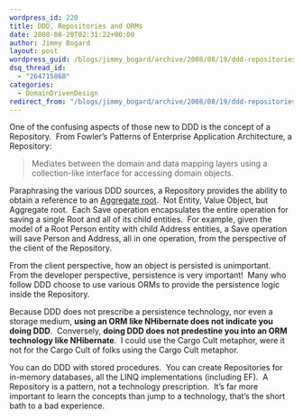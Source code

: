 ```yaml
---
wordpress_id: 220
title: DDD, Repositories and ORMs
date: 2008-08-20T02:31:22+00:00
author: Jimmy Bogard
layout: post
wordpress_guid: /blogs/jimmy_bogard/archive/2008/08/19/ddd-repositories-and-orms.aspx
dsq_thread_id:
  - "264715868"
categories:
  - DomainDrivenDesign
redirect_from: "/blogs/jimmy_bogard/archive/2008/08/19/ddd-repositories-and-orms.aspx/"
---
```

One of the confusing aspects of those new to DDD is the concept of a Repository.&nbsp; From Fowler&#8217;s Patterns of Enterprise Application Architecture, a Repository:

> Mediates between the domain and data mapping layers using a collection-like interface for accessing domain objects.

Paraphrasing the various DDD sources, a Repository provides the ability to obtain a reference to an [Aggregate root](http://www.lostechies.com/blogs/jimmy_bogard/archive/2008/05/20/entities-value-objects-aggregates-and-roots.aspx).&nbsp; Not Entity, Value Object, but Aggregate root.&nbsp; Each Save operation encapsulates the entire operation for saving a single Root and all of its child entities.&nbsp; For example, given the model of a Root Person entity with child Address entities, a Save operation will save Person and Address, all in one operation, from the perspective of the client of the Repository.

From the client perspective, how an object is persisted is unimportant.&nbsp; From the developer perspective, persistence is very important!&nbsp; Many who follow DDD choose to use various ORMs to provide the persistence logic inside the Repository.

Because DDD does not prescribe a persistence technology, nor even a storage medium, **using an ORM like NHibernate does not indicate you doing DDD**.&nbsp; Conversely, **doing DDD does not predestine you into an ORM technology like NHibernate**.&nbsp; I could use the Cargo Cult metaphor, were it not for the Cargo Cult of folks using the Cargo Cult metaphor.

You can do DDD with stored procedures.&nbsp; You can create Repositories for in-memory databases, all the LINQ implementations (including EF).&nbsp; A Repository is a pattern, not a technology prescription.&nbsp; It&#8217;s far more important to learn the concepts than jump to a technology, that&#8217;s the short bath to a bad experience.